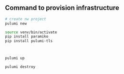 ## Command to provision infrastructure
```bash
# create nw project
pulumi new

source venv/bin/activate
pip install paramiko
pip install pulumi-tls



pulumi up

pulumi destroy
```

